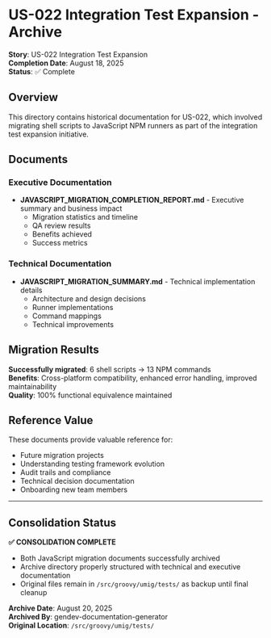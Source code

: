 # US-022 Integration Test Expansion - Archive

**Story**: US-022 Integration Test Expansion  
**Completion Date**: August 18, 2025  
**Status**: ✅ Complete

## Overview

This directory contains historical documentation for US-022, which involved migrating shell scripts to JavaScript NPM runners as part of the integration test expansion initiative.

## Documents

### Executive Documentation

- **JAVASCRIPT_MIGRATION_COMPLETION_REPORT.md** - Executive summary and business impact
  - Migration statistics and timeline
  - QA review results
  - Benefits achieved
  - Success metrics

### Technical Documentation

- **JAVASCRIPT_MIGRATION_SUMMARY.md** - Technical implementation details
  - Architecture and design decisions
  - Runner implementations
  - Command mappings
  - Technical improvements

## Migration Results

**Successfully migrated**: 6 shell scripts → 13 NPM commands  
**Benefits**: Cross-platform compatibility, enhanced error handling, improved maintainability  
**Quality**: 100% functional equivalence maintained

## Reference Value

These documents provide valuable reference for:

- Future migration projects
- Understanding testing framework evolution
- Audit trails and compliance
- Technical decision documentation
- Onboarding new team members

---

## Consolidation Status

**✅ CONSOLIDATION COMPLETE**

- Both JavaScript migration documents successfully archived
- Archive directory properly structured with technical and executive documentation
- Original files remain in `/src/groovy/umig/tests/` as backup until final cleanup

**Archive Date**: August 20, 2025  
**Archived By**: gendev-documentation-generator  
**Original Location**: `/src/groovy/umig/tests/`
